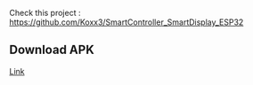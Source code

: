 Check this project : https://github.com/Koxx3/SmartController_SmartDisplay_ESP32

## Download APK

[Link](https://raw.githubusercontent.com/koxx3/SmartController_SmartDisplay_android/master/app/build/outputs/apk/debug/app-debug.apk)
